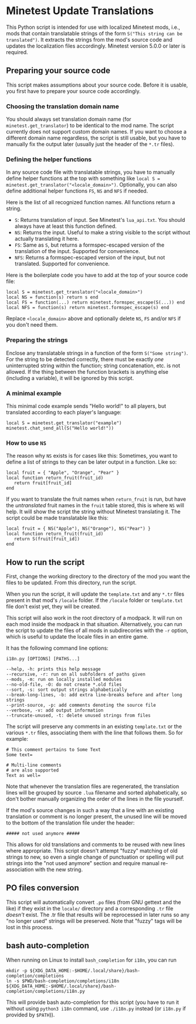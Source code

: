 # Minetest Update Translations

This Python script is intended for use with localized Minetest mods, i.e., mods that contain translatable strings of the form `S("This string can be translated")`. It extracts the strings from the mod's source code and updates the localization files accordingly. Minetest version 5.0.0 or later is required.

## Preparing your source code

This script makes assumptions about your source code. Before it is usable, you first have to prepare your source code accordingly.

### Choosing the translation domain name

You should always set translation domain name (for `minetest.get_translator`) to be identical to the mod name. The script currently does not support custom domain names. If you want to choose a different domain name regardless, the script is still usable, but you have to manually fix the output later (usually just the header of the `*.tr` files).

### Defining the helper functions

In any source code file with translatable strings, you have to manually define helper functions at the top with something like `local S = minetest.get_translator("<locale_domain>")`. Optionally, you can also define additional helper functions `FS`, `NS` and `NFS` if needed.

Here is the list of all recognized function names. All functions return a string.

* `S`: Returns translation of input. See Minetest's `lua_api.txt`. You should always have at least this function defined.
* `NS`: Returns the input. Useful to make a string visible to the script without actually translating it here.
* `FS`: Same as `S`, but returns a formspec-escaped version of the translation of the input. Supported for convenience.
* `NFS`: Returns a formspec-escaped version of the input, but not translated. Supported for convenience.

Here is the boilerplate code you have to add at the top of your source code file:

    local S = minetest.get_translator("<locale_domain>")
    local NS = function(s) return s end
    local FS = function(...) return minetest.formspec_escape(S(...)) end
    local NFS = function(s) return minetest.formspec_escape(s) end

Replace `<locale_domain>` above and optionally delete `NS`, `FS` and/or `NFS` if you don't need them.

### Preparing the strings

Enclose any translatable strings in a function of the form `S("Some string")`. For the string to be detected correctly, there must be exactly *one* uninterrupted string within the function; string concatenation, etc. is not allowed. If the thing between the function brackets is anything else (including a variable), it will be ignored by this script.

### A minimal example

This minimal code example sends "Hello world!" to all players, but translated according to each player's language:

    local S = minetest.get_translator("example")
    minetest.chat_send_all(S("Hello world!"))

### How to use `NS`

The reason why `NS` exists is for cases like this: Sometimes, you want to define a list of strings to they can be later output in a function. Like so:

    local fruit = { "Apple", "Orange", "Pear" }
    local function return_fruit(fruit_id)
       return fruit[fruit_id]
    end

If you want to translate the fruit names when `return_fruit` is run, but have the *untranslated* fruit names in the `fruit` table stored, this is where `NS` will help. It will show the script the string without Minetest translating it. The script could be made translatable like this:

    local fruit = { NS("Apple"), NS("Orange"), NS("Pear") }
    local function return_fruit(fruit_id)
       return S(fruit[fruit_id])
    end

## How to run the script

First, change the working directory to the directory of the mod you want the files to be updated. From this directory, run the script.

When you run the script, it will update the `template.txt` and any `*.tr` files present in that mod's `/locale` folder. If the `/locale` folder or `template.txt` file don't exist yet, they will be created.

This script will also work in the root directory of a modpack. It will run on each mod inside the modpack in that situation. Alternatively, you can run the script to update the files of all mods in subdirecories with the `-r` option, which is useful to update the locale files in an entire game.

It has the following command line options:

    i18n.py [OPTIONS] [PATHS...]

    --help, -h: prints this help message
    --recursive, -r: run on all subfolders of paths given
    --mods, -m: run on locally installed modules
    --no-old-file, -O: do not create *.old files
    --sort, -s: sort output strings alphabetically
    --break-long-lines, -b: add extra line-breaks before and after long strings
    --print-source, -p: add comments denoting the source file
    --verbose, -v: add output information
    --truncate-unused, -t: delete unused strings from files

The script will preserve any comments in an existing `template.txt` or the various `*.tr` files, associating them with the line that follows them. So for example:

    # This comment pertains to Some Text
    Some text=
    
    # Multi-line comments
    # are also supported
    Text as well=

Note that whenever the translation files are regenerated, the translation lines will be grouped by source `.lua` filename and sorted alphabetically, so don't bother manually organizing the order of the lines in the file yourself.

If the mod's source changes in such a way that a line with an existing translation or comment is no longer present, the unused line will be moved to the bottom of the translation file under the header:

    ##### not used anymore #####

This allows for old translations and comments to be reused with new lines where appropriate. This script doesn't attempt "fuzzy" matching of old strings to new, so even a single change of punctuation or spelling will put strings into the "not used anymore" section and require manual re-association with the new string.

## PO files conversion

This script will automatically convert `.po` files (from GNU gettext and the like)
if they exist in the `locale/` directory and a corresponding `.tr` file
*doesn't* exist. The .tr file that results will be reprocessed in
later runs so any "no longer used" strings will be preserved.
Note that "fuzzy" tags will be lost in this process.

## bash auto-completion

When running on Linux to install `bash_completion` for `i18n`, you can run

    mkdir -p ${XDG_DATA_HOME:-$HOME/.local/share}/bash-completion/completions
    ln -s $PWD/bash-completion/completions/i18n ${XDG_DATA_HOME:-$HOME/.local/share}/bash-completion/completions/i18n.py

This will provide bash auto-completion for this script (you have to run it without using `python3 i18n` command, use `./i18n.py` instead (or `i18n.py` if provided by `$PATH`)).
